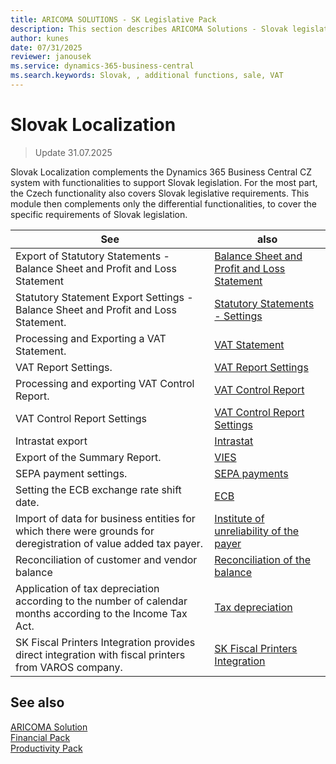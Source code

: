 ```yaml
---
title: ARICOMA SOLUTIONS - SK Legislative Pack
description: This section describes ARICOMA Solutions - Slovak legislation
author: kunes
date: 07/31/2025
reviewer: janousek
ms.service: dynamics-365-business-central
ms.search.keywords: Slovak, , additional functions, sale, VAT
---
```


# Slovak Localization

> Update 31.07.2025

Slovak Localization complements the Dynamics 365 Business Central CZ system with functionalities to support Slovak legislation. For the most part, the Czech functionality also covers Slovak legislative requirements. This module then complements only the differential functionalities, to cover the specific requirements of Slovak legislation.

|See| also|
| - | - |
|Export of Statutory Statements - Balance Sheet and Profit and Loss Statement |[Balance Sheet and Profit and Loss Statement](sk-balance-sheet-income-statement.md)|
|Statutory Statement Export Settings - Balance Sheet and Profit and Loss Statement. |[Statutory Statements - Settings](sk-balance-sheet-income-statement-setup.md)|
Processing and Exporting a VAT Statement.|[VAT Statement](sk-vat-statement-export.md)|
|VAT Report Settings. |[VAT Report Settings](sk-vat-statement-setup.md)|
Processing and exporting VAT Control Report.|[VAT Control Report](sk-vat-check-report-export.md)|
|VAT Control Report Settings | [VAT Control Report Settings](sk-vat-check-report-setup.md)|
| Intrastat export | [Intrastat](sk-intrastat.md)|
| Export of the Summary Report.|[VIES](sk-vies.md)|
|SEPA payment settings.|[SEPA payments](sk-sepa.md)|
|Setting the ECB exchange rate shift date.|[ECB](sk-ECB.md)|
|Import of data for business entities for which there were grounds for deregistration of value added tax payer.|[Institute of unreliability of the payer](sk-unreability-payer.md)|
|Reconciliation of customer and vendor balance |[Reconciliation of the balance](sk-balance-reconciliation.md)|
|Application of tax depreciation according to the number of calendar months according to the Income Tax Act. |[Tax depreciation](sk-tax-depreciation.md)|
| SK Fiscal Printers Integration provides direct integration with fiscal printers from VAROS company. | [SK Fiscal Printers Integration](SK-FiscalPrinters-Integration.md)|

## See also

[ARICOMA Solution](solutions.md)  
[Financial Pack](finance-pack.md)  
[Productivity Pack](productivity-pack.md)
